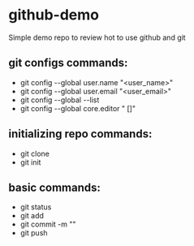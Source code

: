 # github-demo
Simple demo repo to review hot to use github and git

## git configs commands:
* git config --global user.name "<user_name>"
* git config --global user.email "<user_email>"
* git config --global --list
* git config --global core.editor "<editor> [<options>]"

## initializing repo commands:
* git clone <url>
* git init

## basic commands:
* git status
* git add<file-name>
* git commit -m "<comment>"
* git push <remote> <branch>
